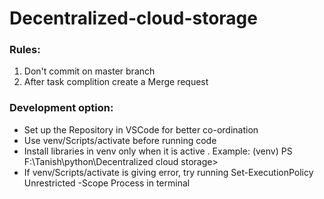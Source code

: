 # Decentralized-cloud-storage

### Rules:
1. Don't commit on master branch
2. After task complition create a Merge request


### Development option:
* Set up the Repository in VSCode for better co-ordination
* Use venv/Scripts/activate before running code
* Install libraries in venv only when it is active . Example: (venv) PS F:\Tanish\python\Decentralized cloud storage>
* If venv/Scripts/activate is giving error, try running Set-ExecutionPolicy Unrestricted -Scope Process in terminal

